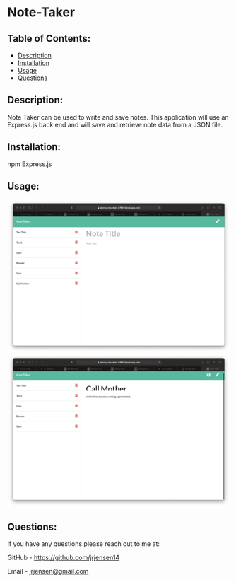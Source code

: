 # Note-Taker

  ## Table of Contents:
  * [Description](#description)
  * [Installation](#installation)
  * [Usage](#usage)
  * [Questions](#questions)

  ## Description:
   Note Taker can be used to write and save notes. This application will use an Express.js back end and will save and retrieve note data from a JSON file.

  ## Installation:
  npm Express.js 

  ## Usage:
  ![alt text](./public/assets/develop/note-taker-app-screenshot-2.png)
  ![alt text](./public/assets/develop/note-taker-app-screenshot.png) 

  ## Questions:
  If you have any questions please reach out to me at:

  GitHub - https://github.com/jrjensen14
  
  Email - jrjensen@gmail.com
